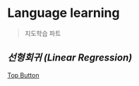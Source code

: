 Language learning
=============  
> 지도학습 파트  

*선형회귀 (Linear Regression)*
-------------
>   

[Top Button](#)
